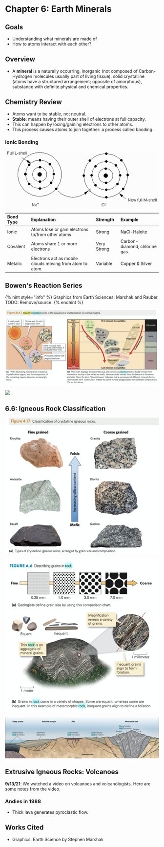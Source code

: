 # Chapter 6: Earth Minerals

## Goals

* Understanding what minerals are made of
* How to atoms interact with each other?

## Overview

* A **mineral** is a naturally occurring, inorganic \(not composed of Carbon-Hydrogen molecules usually part of living tissue\), solid crystalline \(atoms have a structured arrangement; opposite of amorphous\),  substance with definite physical and chemical properties. 

## Chemistry Review

* Atoms want to be stable, not neutral.
* **Stable**: means having their outer shell of electrons at full capacity.
* This can happen by losing/gaining electrons to other atoms.
* This process causes atoms to join together: a process called _bonding_.

### Ionic Bonding

![](../../.gitbook/assets/image%20%28582%29.png)

| Bond Type | Explanation | Strength | Example |
| :--- | :--- | :--- | :--- |
| Ionic | Atoms lose or gain electrons to/from other atoms | Strong | NaCl-Haloite |
| Covalent | Atoms share 1 or more electrons | Very Strong | Carbon-diamond; chlorine gas. |
| Metalic | Electrons act as mobile clouds moving from atom to atom. | Variable | Copper & Silver |

## Bowen's Reaction Series

{% hint style="info" %}
Graphics from Earth Sciences: Marshak and Rauber. TODO: Remove/source.
{% endhint %}

![](../../.gitbook/assets/image%20%28609%29.png)

![](../../.gitbook/assets/image%20%28610%29.png)

## 6.6: Igneous Rock Classification

![](../../.gitbook/assets/image%20%28605%29.png)

![](../../.gitbook/assets/image%20%28607%29.png)

![](../../.gitbook/assets/image%20%28612%29.png)

## Extrusive Igneous Rocks: Volcanoes

**9/13/21**: We watched a video on volcanoes and volcanologists. Here are some notes from the video.

### Andies in 1988

* Thick lava generates pyroclastic flow.

## 

## Works Cited

* Graphics: Earth Science by Stephen Marshak

